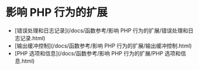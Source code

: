 # 影响 PHP 行为的扩展

* [错误处理和日志记录](/docs/函数参考/影响 PHP 行为的扩展/错误处理和日志记录.html)
* [输出缓冲控制](/docs/函数参考/影响 PHP 行为的扩展/输出缓冲控制.html)
* [PHP 选项和信息](/docs/函数参考/影响 PHP 行为的扩展/PHP 选项和信息.html)